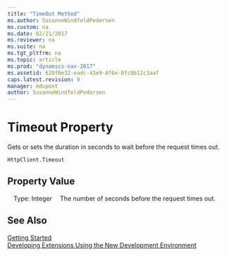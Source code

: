 ```yaml
---
title: "TimeOut Method"
ms.author: SusanneWindfeldPedersen
ms.custom: na
ms.date: 02/21/2017
ms.reviewer: na
ms.suite: na
ms.tgt_pltfrm: na
ms.topic: article
ms.prod: "dynamics-nav-2017"
ms.assetid: 620f0e32-eadc-43e9-8f6e-8fc0b12c3aaf
caps.latest.revision: 9
manager: edupont
author: SusanneWindfeldPedersen
---
```


# Timeout Property
Gets or sets the duration in seconds to wait before the request times out.

```
HttpClient.Timeout
```

## Property Value
&emsp;Type: Integer
&emsp;The number of seconds before the request times out.

## See Also
[Getting Started](newdev-get-started.md)  
[Developing Extensions Using the New Development Environment](newdev-dev-overview.md)
